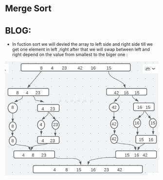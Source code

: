 
# Merge Sort

# BLOG:

* In fuction sort we will devied the array to left side and right side till we get one element in left ,right after that we will swap between left and right depend on the value from smallest to the biger one :

![blog.png](./blog.png)